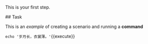 This is your first step.

## Task

This is an _example_ of creating a scenario and running a **command**

`echo '岁月长，衣裳薄。'`{{execute}}
